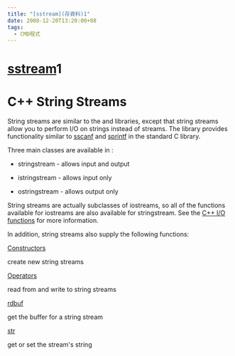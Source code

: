 ```yaml
---
title: "[sstream](存資料)1"
date: 2008-12-20T13:20:00+08
tags:
  - CMD程式
---
```

# [sstream](存資料)1

# C++ String Streams

String streams are similar to the and libraries, except that string streams allow you to perform I/O on strings instead of streams. The library provides functionality similar to [sscanf](http://www.cppreference.com/wiki/c/io/sscanf "c:io:sscanf") and [sprintf](http://www.cppreference.com/wiki/c/io/sprintf "c:io:sprintf") in the standard C library.

Three main classes are available in :

*   stringstream - allows input and output
    
*   istringstream - allows input only
    
*   ostringstream - allows output only
    

String streams are actually subclasses of iostreams, so all of the functions available for iostreams are also available for stringstream. See the [C++ I/O functions](http://www.cppreference.com/wiki/io/start "io:start") for more information.

In addition, string streams also supply the following functions:

[Constructors](http://www.cppreference.com/wiki/io/sstream/constructors "io:sstream:constructors")

create new string streams

[Operators](http://www.cppreference.com/wiki/io/sstream/operators "io:sstream:operators")

read from and write to string streams

[rdbuf](http://www.cppreference.com/wiki/io/sstream/rdbuf "io:sstream:rdbuf")

get the buffer for a string stream

[str](http://www.cppreference.com/wiki/io/sstream/str "io:sstream:str")

get or set the stream's string